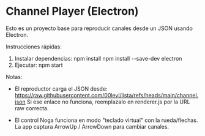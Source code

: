 Channel Player (Electron)
==========================
Esto es un proyecto base para reproducir canales desde un JSON usando Electron.

Instrucciones rápidas:
1. Instalar dependencias:
   npm install
   npm install --save-dev electron
2. Ejecutar:
   npm start

Notas:
- El reproductor carga el JSON desde:
  https://raw.githubusercontent.com/00levi/lista/refs/heads/main/channel.json
  Si ese enlace no funciona, reemplazalo en renderer.js por la URL raw correcta.

- El control Noga funciona en modo "teclado virtual" con la rueda/flechas.
  La app captura ArrowUp / ArrowDown para cambiar canales.
